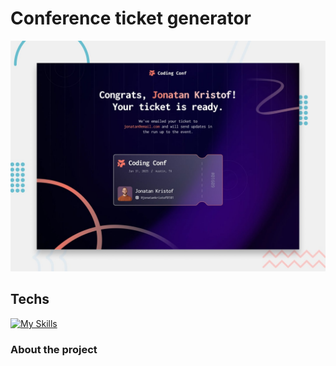 # Conference ticket generator

![Design preview for the Conference ticket generator coding challenge](./preview.jpg)

## Techs


  [![My Skills](https://skillicons.dev/icons?i=html,css,js,nodejs,npm)](https://skillicons.dev)


###  About the project


